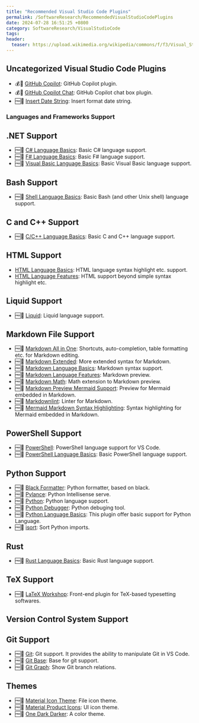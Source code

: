 ```yaml
---
title: "Recommended Visual Studio Code Plugins"
permalink: /SoftwareResearch/RecommendedVisualStudioCodePlugins
date: 2024-07-28 16:51:25 +0800
category: SoftwareResearch/VisualStudioCode
tags:
header:
  teaser: https://upload.wikimedia.org/wikipedia/commons/f/f3/Visual_Studio_Code_0.10.1_icon.png
---
```


## Uncategorized Visual Studio Code Plugins

* 💰📕 [GitHub Copilot](/softwareresearch/visualstudiocode/2024/04/11/github-copilot): GitHub Copilot plugin.
* 💰📕 [GitHub Copilot Chat](/softwareresearch/visualstudiocode/2024/04/11/github-copilot-chat): GitHub Copilot chat box plugin.
* 🆓📖 [Insert Date String](/softwareresearch/visualstudiocode/2024/04/11/insert-date-string): Insert format date string.

### Languages and Frameworks Support

## .NET Support

* 🆓📖 [C# Language Basics](/softwareresearch/visualstudiocode/2024/05/26/cs-language-basics): Basic C# language support.
* 🆓📖 [F# Language Basics](/softwareresearch/visualstudiocode/2024/06/03/fs-language-basics): Basic F# language support.
* 🆓📖 [Visual Basic Language Basics](/softwareresearch/visualstudiocode/2024/06/03/vb-language-basics): Basic Visual Basic language support.

## Bash Support

* 🆓📖 [Shell Language Basics](/softwareresearch/visualstudiocode/2024/06/03/shell-language-basics): Basic Bash (and other Unix shell) language support.

## C and C++ Support

* 🆓📖 [C/C++ Language Basics](/softwareresearch/visualstudiocode/2024/06/03/ccpp-language-basics): Basic C and C++ language support.

## HTML Support

* [HTML Language Basics](/softwareresearch/visualstudiocode/2024/07/28/html-language-basics): HTML language syntax highlight etc. support.
* [HTML Language Features](/softwareresearch/visualstudiocode/2024/07/28/html-language-features): HTML support beyond simple syntax highlight etc.

## Liquid Support

* 🆓📖 [Liquid](/softwareresearch/visualstudiocode/2024/04/16/liquid): Liquid language support.

## Markdown File Support

* 🆓📖 [Markdown All in One](/softwareresearch/visualstudiocode/2024/04/12/markdown-all-in-one): Shortcuts, auto-completion, table formatting etc. for Markdown editing.
* 🆓📖 [Markdown Extended](/softwareresearch/visualstudiocode/2024/04/12/markdown-extended): More extended syntax for Markdown.
* 🆓📖 [Markdown Language Basics](/softwareresearch/visualstudiocode/2024/04/12/vscode-markdown): Markdown syntax support.
* 🆓📖 [Markdown Language Features](/softwareresearch/visualstudiocode/2024/04/12/vscode-markdown-features): Markdown preview.
* 🆓📖 [Markdown Math](/softwareresearch/visualstudiocode/2024/04/12/vscode-markdown-math): Math extension to Markdown preview.
* 🆓📖 [Markdown Preview Mermaid Support](/softwareresearch/visualstudiocode/2024/04/12/markdown-preview-mermaid): Preview for Mermaid embedded in Markdown.
* 🆓📖 [Markdownlint](/softwareresearch/visualstudiocode/2024/04/12/markdownlint): Linter for Markdown.
* 🆓📖 [Mermaid Markdown Syntax Highlighting](/softwareresearch/visualstudiocode/2024/04/12/mermaid-markdown-syntax): Syntax highlighting for Mermaid embedded in Markdown.

## PowerShell Support

* 🆓📖 [PowerShell](/softwareresearch/visualstudiocode/2024/04/20/powershell-vscode): PowerShell language support for VS Code.
* 🆓📖 [PowerShell Language Basics](/softwareresearch/visualstudiocode/2024/04/21/powershell-basic): Basic PowerShell language support.

## Python Support

* 🆓📖 [Black Formatter](/softwareresearch/visualstudiocode/2024/04/22/black-formatter): Python formatter, based on black.
* 🆓📖 [Pylance](/softwareresearch/visualstudiocode/2024/04/21/pylance): Python Intellisense serve.
* 🆓📖 [Python](/softwareresearch/visualstudiocode/2024/04/21/python-vscode): Python language support.
* 🆓📖 [Python Debugger](/softwareresearch/visualstudiocode/2024/04/21/python-debugger): Python debuging tool.
* 🆓📖 [Python Language Basics](/softwareresearch/visualstudiocode/2024/04/21/python-basic): This plugin offer basic support for Python Language.
* 🆓📖 [isort](/softwareresearch/visualstudiocode/2024/05/27/isort/): Sort Python imports.

## Rust

* 🆓📖 [Rust Language Basics](/softwareresearch/visualstudiocode/2024/06/03/rust-language-basics): Basic Rust language support.

## TeX Support

* 🆓📖 [LaTeX Workshop](/softwareresearch/visualstudiocode/2024/04/08/latex-workshop): Front-end plugin for TeX-based typesetting softwares.

## Version Control System Support

## Git Support

* 🆓📖 [Git](/softwareresearch/visualstudiocode/2024/04/16/vscode-git): Git support. It provides the ability to manipulate Git in VS Code.
* 🆓📖 [Git Base](/softwareresearch/visualstudiocode/2024/04/16/vscode-git-base): Base for git support.
* 🆓📖 [Git Graph](/softwareresearch/visualstudiocode/2024/04/23/git-graph): Show Git branch relations.

## Themes

* 🆓📖 [Material Icon Theme](/softwareresearch/visualstudiocode/2024/04/12/material-icon): File icon theme.
* 🆓📖 [Material Product Icons](/softwareresearch/visualstudiocode/2024/04/12/material-product): UI icon theme.
* 🆓📖 [One Dark Darker](/softwareresearch/visualstudiocode/2024/04/12/one-dark-darker): A color theme.
